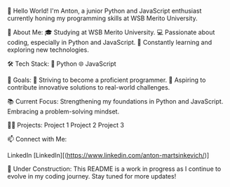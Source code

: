 
👋 Hello World! I'm Anton, a junior Python and JavaScript enthusiast currently honing my programming skills at WSB Merito University.

🚀 About Me:
🎓 Studying at WSB Merito University.
💻 Passionate about coding, especially in Python and JavaScript.
🌱 Constantly learning and exploring new technologies.

🛠️ Tech Stack:
🐍 Python
🌐 JavaScript

🔭 Goals:
🚀 Striving to become a proficient programmer.
🌟 Aspiring to contribute innovative solutions to real-world challenges.

📚 Current Focus:
Strengthening my foundations in Python and JavaScript.
Embracing a problem-solving mindset.

👨‍💻 Projects:
Project 1
Project 2
Project 3

📫 Connect with Me:

LinkedIn
[LinkedIn][(https://www.linkedin.com/anton-martsinkevich/)]

🚧 Under Construction:
This README is a work in progress as I continue to evolve in my coding journey. Stay tuned for more updates!
